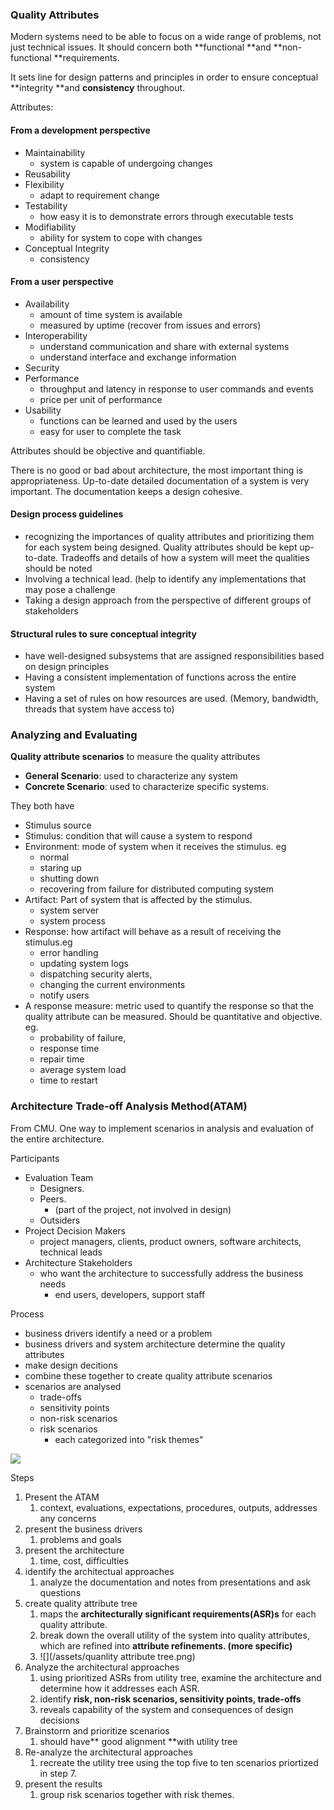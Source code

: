### Quality Attributes

Modern systems need to be able to focus on a wide range of problems, not just technical issues. It should concern both **functional **and **non-functional **requirements.

It sets line for design patterns and principles in order to ensure conceptual **integrity **and **consistency** throughout.

Attributes:

#### From a development perspective

* Maintainability
  * system is capable of undergoing changes
* Reusability
* Flexibility
  * adapt to requirement change
* Testability
  * how easy it is to demonstrate errors through executable tests
* Modifiability
  * ability for system to cope with changes
* Conceptual Integrity
  * consistency

#### From a user perspective

* Availability
  * amount of time system is available 
  * measured by uptime \(recover from issues and errors\)
* Interoperability
  * understand communication and share with external systems
  * understand interface and exchange information
* Security
* Performance
  * throughput and latency in response to user commands and events
  * price per unit of performance
* Usability
  * functions can be learned and used by the users
  * easy for user to complete the task

Attributes should be objective and quantifiable.

There is no good or bad about architecture, the most important thing is appropriateness. Up-to-date detailed documentation of a system is very important. The documentation keeps a design cohesive.

#### Design process guidelines

* recognizing the importances of quality attributes and prioritizing them for each system being designed. Quality attributes should be kept up-to-date. Tradeoffs and details of how a system will meet the qualities should be noted
* Involving a technical lead. \(help to identify any implementations that may pose a challenge
* Taking a design approach from the perspective of different groups of stakeholders

#### **Structural rules to sure conceptual integrity**

* have well-designed subsystems that are assigned responsibilities based on design principles
* Having a consistent implementation of functions across the entire system
* Having a set of rules on how resources are used. \(Memory, bandwidth, threads that system have access to\)

### Analyzing and Evaluating

**Quality attribute scenarios** to measure the quality attributes

* **General Scenario**: used to characterize any system
* **Concrete Scenario**: used to characterize specific systems.

They both have

* Stimulus source
* Stimulus: condition that will cause a system to respond
* Environment: mode of system when it receives the stimulus. eg
  * normal
  * staring up
  * shutting down
  * recovering from failure for distributed computing system
* Artifact: Part of system that is affected by the stimulus.
  * system server
  * system process
* Response: how artifact will behave as a result of receiving the stimulus.eg
  * error handling
  * updating system logs
  * dispatching security alerts, 
  * changing the current environments
  * notify users
* A response measure: metric used to quantify the response so that the quality attribute can be measured. Should be quantitative and objective. eg.
  * probability of failure,
  * response time
  * repair time
  * average system load
  * time to restart

### Architecture Trade-off Analysis Method\(ATAM\)

From CMU. One way to implement scenarios in analysis and evaluation of the entire architecture.

Participants

* Evaluation Team
  * Designers. 
  * Peers. 
    * \(part of the project, not involved in design\)
  * Outsiders
* Project Decision Makers
  * project managers, clients, product owners, software architects, technical leads
* Architecture Stakeholders
  * who want the architecture to successfully address the business needs
    * end users, developers, support staff

Process

* business drivers identify a need or a problem
* business drivers and system architecture determine the quality attributes
* make design decitions
* combine these together to create quality attribute scenarios
* scenarios are analysed
  * trade-offs
  * sensitivity points
  * non-risk scenarios
  * risk scenarios
    * each categorized into "risk themes" 

![](/assets/ATAM.png)

Steps

1. Present the ATAM
   1. context, evaluations, expectations, procedures, outputs, addresses any concerns 
2. present the business drivers
   1. problems and goals
3. present the architecture
   1. time, cost, difficulties
4. identify the architectual approaches
   1. analyze the documentation and notes from presentations and ask questions
5. create quality attribute tree
   1. maps the **architecturally significant requirements\(ASR\)s** for each quality attribute.
   2. break down the overall utility of the system into quality attributes, which are refined into **attribute refinements. \(more specific\)**
   3. ![](/assets/quanlity attribute tree.png)
6. Analyze the architectural approaches
   1. using prioritized ASRs from utility tree, examine the architecture and determine how it addresses each ASR.
   2. identify **risk, non-risk scenarios, sensitivity points, trade-offs**
   3. reveals capability of the system and consequences of design decisions
7. Brainstorm and prioritize scenarios
   1. should have** good alignment **with utility tree
8. Re-analyze the architectural approaches
   1. recreate the utility tree using the top five to ten scenarios priortized in step 7.
9. present the results
   1. group risk scenarios together with risk themes. 




